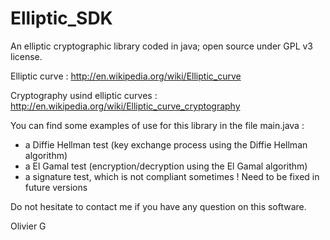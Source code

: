 Elliptic_SDK
============


An elliptic cryptographic library coded in java; open source under GPL v3 license.

Elliptic curve : http://en.wikipedia.org/wiki/Elliptic_curve

Cryptography usind elliptic curves : http://en.wikipedia.org/wiki/Elliptic_curve_cryptography



You can find some examples of use for this library in the file main.java :
- a Diffie Hellman test (key exchange process using the Diffie Hellman algorithm)
- a El Gamal test (encryption/decryption using the El Gamal algorithm)
- a signature test, which is not compliant sometimes ! Need to be fixed in future versions



Do not hesitate to contact me if you have any question on this software.



Olivier G